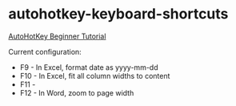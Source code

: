 # autohotkey-keyboard-shortcuts

[AutoHotKey Beginner Tutorial](https://www.autohotkey.com/docs/Tutorial.htm)

Current configuration:
* F9 - In Excel, format date as yyyy-mm-dd
* F10 - In Excel, fit all column widths to content
* F11 - 
* F12 - In Word, zoom to page width
